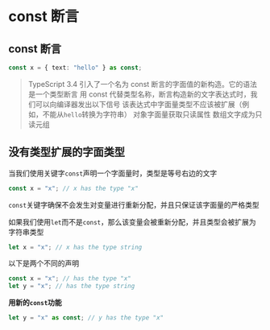 # const 断言

## const 断言

```typescript
const x = { text: "hello" } as const;
```

> TypeScript 3.4 引入了一个名为 const 断言的字面值的新构造。它的语法是一个类型断言
> 用 const 代替类型名称，断言构造新的文字表达式时，我们可以向编译器发出以下信号
> 该表达式中字面量类型不应该被扩展（例如，不能从`hello`转换为字符串）
> 对象字面量获取只读属性
> 数组文字成为只读元组

## 没有类型扩展的字面类型

当我们使用关键字`const`声明一个字面量时，类型是等号右边的文字

```typescript
const x = "x"; // x has the type "x"
```

`const`关键字确保不会发生对变量进行重新分配，并且只保证该字面量的严格类型

如果我们使用`let`而不是`const`，那么该变量会被重新分配，并且类型会被扩展为字符串类型

```typescript
let x = "x"; // x has the type string
```

以下是两个不同的声明

```typescript
const x = "x"; // has the type "x"
let y = "x"; // has the type string
```

**用新的`const`功能**

```typescript
let y = "x" as const; // y has the type "x"
```

